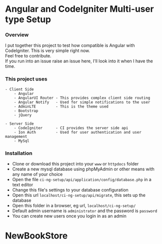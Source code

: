 # Angular and CodeIgniter Multi-user type Setup
### Overview
I put together this project to test how compatible is Angular with CodeIgniter. This is very simple right now.  
Feel free to contribute.  
If you run into an issue raise an issue here, I'll look into it when I have the time.

### This project uses
	- Client Side
		- Angular
		- AngularUI Router - This provides complex client side routing
		- Angular Notify   - Used for simple notifications to the user
		- AdminLTE         - This is the theme used
		- Bootstrap
		- jQuery

	- Server Side
		- CodeIgniter      - CI provides the server side api
		- Ion Auth         - Used for user authentication and user management
		- MySql

### Installation
 - Clone or download this project into your `www` or `httpdocs` folder
 - Create a new mysql database using phpMyAdmin or other means with any name of your choice
 - Open the file `ci-ng-setup/api/application/config/database.php` in a text editor
 - Change this file's settings to your database configuration
 - Open this url `localhost/ci-ng-setup/api/migrate`, this sets up the database
 - Open this folder in a browser, eg url, `localhost/ci-ng-setup/`
 - Default admin username is `administrator` and the password is `password`
 - You can create new users once you login in as an admin


# NewBookStore
